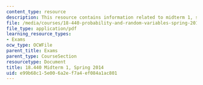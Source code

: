 ```yaml
---
content_type: resource
description: This resource contains information related to midterm 1, spring 2014.
file: /media/courses/18-440-probability-and-random-variables-spring-2014/e99b68c15e006a2ef7a4ef084a1ac801_MIT18_440S14_mid1_2014.pdf
file_type: application/pdf
learning_resource_types:
- Exams
ocw_type: OCWFile
parent_title: Exams
parent_type: CourseSection
resourcetype: Document
title: 18.440 Midterm 1, Spring 2014
uid: e99b68c1-5e00-6a2e-f7a4-ef084a1ac801
---
```

